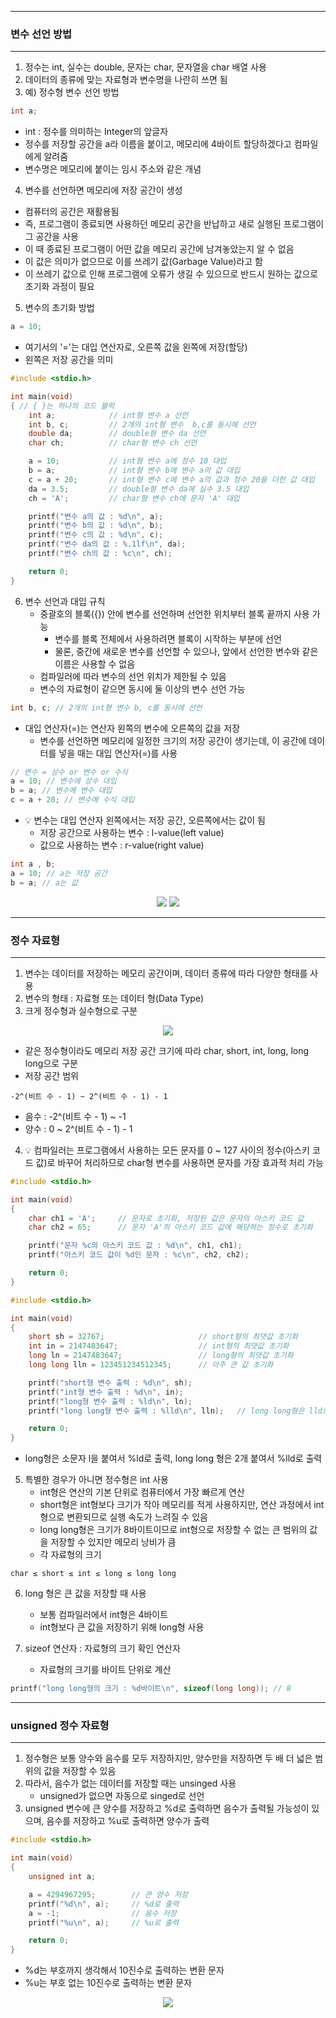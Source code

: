 -----
### 변수 선언 방법
-----
1. 정수는 int, 실수는 double, 문자는 char, 문자열을 char 배열 사용
2. 데이터의 종류에 맞는 자료형과 변수명을 나란히 쓰면 됨
3. 예) 정수형 변수 선언 방법
```c
int a;
```
  - int : 정수를 의미하는 Integer의 앞글자
  - 정수를 저장할 공간을 a라 이름을 붙이고, 메모리에 4바이트 할당하겠다고 컴파일에게 알려줌
  - 변수명은 메모리에 붙이는 임시 주소와 같은 개념
4. 변수를 선언하면 메모리에 저장 공간이 생성
  - 컴퓨터의 공간은 재활용됨
  - 즉, 프로그램이 종료되면 사용하던 메모리 공간을 반납하고 새로 실행된 프로그램이 그 공간을 사용
  - 이 때 종료된 프로그램이 어떤 값을 메모리 공간에 남겨놓았는지 알 수 없음
  - 이 값은 의미가 없으므로 이를 쓰레기 값(Garbage Value)라고 함
  - 이 쓰레기 값으로 인해 프로그램에 오류가 생길 수 있으므로 반드시 원하는 값으로 초기화 과정이 필요

5. 변수의 초기화 방법
```c
a = 10;
````
  - 여기서의 '='는 대입 연산자로, 오른쪽 값을 왼쪽에 저장(할당)
  - 왼쪽은 저장 공간을 의미

```c
#include <stdio.h>

int main(void)
{ // { }는 하나의 코드 블럭
	int a;            // int형 변수 a 선언
	int b, c;         // 2개의 int형 변수  b,c를 동시에 선언
	double da;        // double형 변수 da 선언
	char ch;          // char형 변수 ch 선언

	a = 10;           // int형 변수 a에 정수 10 대입
	b = a;            // int형 변수 b에 변수 a의 값 대입
	c = a + 20;       // int형 변수 c에 변수 a의 값과 정수 20을 더한 값 대입
	da = 3.5;         // double형 변수 da에 실수 3.5 대입
	ch = 'A';         // char형 변수 ch에 문자 'A' 대입

	printf("변수 a의 값 : %d\n", a);
	printf("변수 b의 값 : %d\n", b);
	printf("변수 c의 값 : %d\n", c);
	printf("변수 da의 값 : %.1lf\n", da);
	printf("변수 ch의 값 : %c\n", ch);

	return 0;
}
```

6. 변수 선언과 대입 규칙
   - 중괄호의 블록({}) 안에 변수를 선언하며 선언한 위치부터 블록 끝까지 사용 가능
     + 변수를 블록 전체에서 사용하려면 블록이 시작하는 부분에 선언
     + 물론, 중간에 새로운 변수를 선언할 수 있으나, 앞에서 선언한 변수와 같은 이름은 사용할 수 없음
   - 컴파일러에 따라 변수의 선언 위치가 제한될 수 있음
   - 변수의 자료형이 같으면 동시에 둘 이상의 변수 선언 가능
```c
int b, c; // 2개의 int형 변수 b, c를 동시에 선언
```

   - 대입 연산자(=)는 연산자 왼쪽의 변수에 오른쪽의 값을 저장
     + 변수를 선언하면 메모리에 일정한 크기의 저장 공간이 생기는데, 이 공간에 데이터를 넣을 때는 대입 연산자(=)를 사용
```c
// 변수 = 상수 or 변수 or 수식
a = 10; // 변수에 상수 대입
b = a; // 변수에 변수 대입
c = a + 20; // 변수에 수식 대입
```

  - 💡 변수는 대입 연산자 왼쪽에서는 저장 공간, 오른쪽에서는 값이 됨
    + 저장 공간으로 사용하는 변수 : l-value(left value)
    + 값으로 사용하는 변수 : r-value(right value)
```c
int a , b;
a = 10; // a는 저장 공간
b = a; // a는 값
```
<div align="center">
<img src="https://github.com/user-attachments/assets/39722564-eb43-4970-a630-aabd96269f49">
<img src="https://github.com/user-attachments/assets/bc4f27d9-c8ee-4c9f-a8f4-04d79ae2270a">
</div>

-----
### 정수 자료형
-----
1. 변수는 데이터를 저장하는 메모리 공간이며, 데이터 종류에 따라 다양한 형태를 사용
2. 변수의 형태 : 자료형 또는 데이터 형(Data Type)
3. 크게 정수형과 실수형으로 구분
<div align="center">
<img src="https://github.com/user-attachments/assets/fa41d935-ffe4-4623-93d9-4c393c823d42">
</div>

  - 같은 정수형이라도 메모리 저장 공간 크기에 따라 char, short, int, long, long long으로 구분
  - 저장 공간 범위
```
-2^(비트 수 - 1) ~ 2^(비트 수 - 1) - 1
```
  - 음수 : -2^(비트 수 - 1) ~ -1
  - 양수 : 0 ~ 2^(비트 수 - 1) - 1

4. 💡 컴파일러는 프로그램에서 사용하는 모든 문자를 0 ~ 127 사이의 정수(아스키 코드 값)로 바꾸어 처리하므로 char형 변수를 사용하면 문자를 가장 효과적 처리 가능
```c
#include <stdio.h>

int main(void)
{
	char ch1 = 'A';     // 문자로 초기화, 저장된 값은 문자의 아스키 코드 값
	char ch2 = 65;      // 문자 'A'의 아스키 코드 값에 해당하는 정수로 초기화

	printf("문자 %c의 아스키 코드 값 : %d\n", ch1, ch1);
	printf("아스키 코드 값이 %d인 문자 : %c\n", ch2, ch2);

	return 0;
}
```
```c
#include <stdio.h>

int main(void)
{
	short sh = 32767;                     // short형의 최댓값 초기화
	int in = 2147483647;                  // int형의 최댓값 초기화
	long ln = 2147483647;                 // long형의 최댓값 초기화
	long long lln = 123451234512345;      // 아주 큰 값 초기화

	printf("short형 변수 출력 : %d\n", sh);
	printf("int형 변수 출력 : %d\n", in);
	printf("long형 변수 출력 : %ld\n", ln);
	printf("long long형 변수 출력 : %lld\n", lln);   // long long형은 lld로 출력

	return 0;
}
```
  - long형은 소문자 l을 붙여서 %ld로 출력, long long 형은 2개 붙여서 %lld로 출력


5. 특별한 경우가 아니면 정수형은 int 사용
   - int형은 연산의 기본 단위로 컴퓨터에서 가장 빠르게 연산
   - short형은 int형보다 크기가 작아 메모리를 적게 사용하지만, 연산 과정에서 int형으로 변환되므로 실행 속도가 느려질 수 있음
   - long long형은 크기가 8바이트이므로 int형으로 저장할 수 없는 큰 범위의 값을 저장할 수 있지만 메모리 낭비가 큼
   - 각 자료형의 크기
```
char ≤ short ≤ int ≤ long ≤ long long
```

6. long 형은 큰 값을 저장할 때 사용
   - 보통 컴파일러에서 int형은 4바이트
   - int형보다 큰 값을 저장하기 위해 long형 사용
  
7. sizeof 연산자 : 자료형의 크기 확인 연산자
   - 자료형의 크기를 바이트 단위로 계산
```c
printf("long long형의 크기 : %d바이트\n", sizeof(long long)); // 8
```

-----
### unsigned 정수 자료형
-----
1. 정수형은 보통 양수와 음수를 모두 저장하지만, 양수만을 저장하면 두 배 더 넓은 범위의 값을 저장할 수 있음
2. 따라서, 음수가 없는 데이터를 저장할 때는 unsinged 사용
   - unsigned가 없으면 자동으로 singed로 선언
3. unsigned 변수에 큰 양수를 저장하고 %d로 출력하면 음수가 출력될 가능성이 있으며, 음수를 저장하고 %u로 출력하면 양수가 출력
```c
#include <stdio.h>

int main(void)
{
	unsigned int a;

	a = 4294967295;        // 큰 양수 저장
	printf("%d\n", a);     // %d로 출력
	a = -1;                // 음수 저장
	printf("%u\n", a);     // %u로 출력

	return 0;
}
```
  - %d는 부호까지 생각해서 10진수로 출력하는 변환 문자
  - %u는 부호 없는 10진수로 출력하는 변환 문자
<div align="center">
<img src="https://github.com/user-attachments/assets/7c0da632-6527-4f3d-a772-6daa112bb1bc">
</div>
